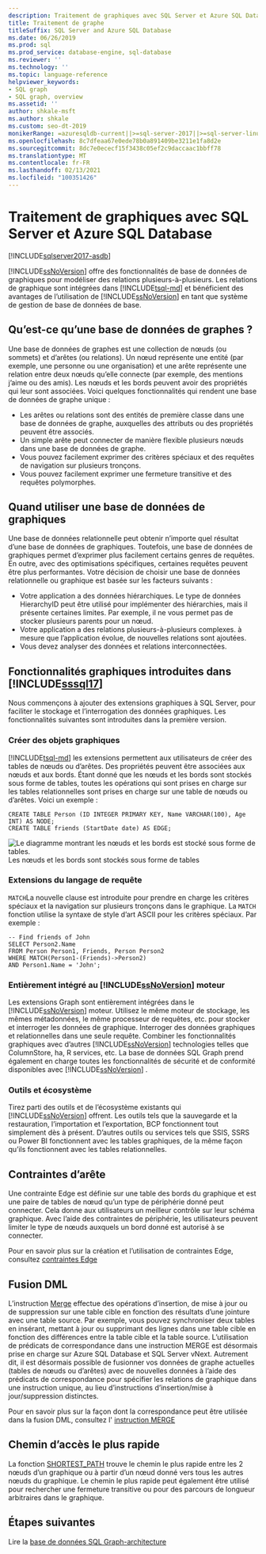 ```yaml
---
description: Traitement de graphiques avec SQL Server et Azure SQL Database
title: Traitement de graphe
titleSuffix: SQL Server and Azure SQL Database
ms.date: 06/26/2019
ms.prod: sql
ms.prod_service: database-engine, sql-database
ms.reviewer: ''
ms.technology: ''
ms.topic: language-reference
helpviewer_keywords:
- SQL graph
- SQL graph, overview
ms.assetid: ''
author: shkale-msft
ms.author: shkale
ms.custom: seo-dt-2019
monikerRange: =azuresqldb-current||>=sql-server-2017||>=sql-server-linux-2017||=azuresqldb-mi-current
ms.openlocfilehash: 8c7dfeaa67e0ede78b0a891409be3211e1fa8d2e
ms.sourcegitcommit: 8dc7e0ececf15f3438c05ef2c9daccaac1bbff78
ms.translationtype: MT
ms.contentlocale: fr-FR
ms.lasthandoff: 02/13/2021
ms.locfileid: "100351426"
---
```

# <a name="graph-processing-with-sql-server-and-azure-sql-database"></a>Traitement de graphiques avec SQL Server et Azure SQL Database
[!INCLUDE[sqlserver2017-asdb](../../includes/applies-to-version/sqlserver2017-asdb-asdbmi.md)]

[!INCLUDE[ssNoVersion](../../includes/ssnoversion-md.md)] offre des fonctionnalités de base de données de graphiques pour modéliser des relations plusieurs-à-plusieurs. Les relations de graphique sont intégrées dans [!INCLUDE[tsql-md](../../includes/tsql-md.md)] et bénéficient des avantages de l’utilisation de [!INCLUDE[ssNoVersion](../../includes/ssnoversion-md.md)] en tant que système de gestion de base de données de base.


## <a name="what-is-a-graph-database"></a>Qu’est-ce qu’une base de données de graphes ?  
Une base de données de graphes est une collection de nœuds (ou sommets) et d’arêtes (ou relations). Un nœud représente une entité (par exemple, une personne ou une organisation) et une arête représente une relation entre deux nœuds qu’elle connecte (par exemple, des mentions j’aime ou des amis). Les nœuds et les bords peuvent avoir des propriétés qui leur sont associées. Voici quelques fonctionnalités qui rendent une base de données de graphe unique :  
-    Les arêtes ou relations sont des entités de première classe dans une base de données de graphe, auxquelles des attributs ou des propriétés peuvent être associés. 
-    Un simple arête peut connecter de manière flexible plusieurs nœuds dans une base de données de graphe.
-    Vous pouvez facilement exprimer des critères spéciaux et des requêtes de navigation sur plusieurs tronçons.
-    Vous pouvez facilement exprimer une fermeture transitive et des requêtes polymorphes.

## <a name="when-to-use-a-graph-database"></a>Quand utiliser une base de données de graphiques

Une base de données relationnelle peut obtenir n’importe quel résultat d’une base de données de graphiques. Toutefois, une base de données de graphiques permet d’exprimer plus facilement certains genres de requêtes. En outre, avec des optimisations spécifiques, certaines requêtes peuvent être plus performantes. Votre décision de choisir une base de données relationnelle ou graphique est basée sur les facteurs suivants :  
-    Votre application a des données hiérarchiques. Le type de données HierarchyID peut être utilisé pour implémenter des hiérarchies, mais il présente certaines limites. Par exemple, il ne vous permet pas de stocker plusieurs parents pour un nœud.
-    Votre application a des relations plusieurs-à-plusieurs complexes. à mesure que l’application évolue, de nouvelles relations sont ajoutées.
-    Vous devez analyser des données et relations interconnectées.

## <a name="graph-features-introduced-in-sssql17"></a>Fonctionnalités graphiques introduites dans [!INCLUDE[sssql17](../../includes/sssql17-md.md)] 
Nous commençons à ajouter des extensions graphiques à SQL Server, pour faciliter le stockage et l’interrogation des données graphiques. Les fonctionnalités suivantes sont introduites dans la première version. 


### <a name="create-graph-objects"></a>Créer des objets graphiques
[!INCLUDE[tsql-md](../../includes/tsql-md.md)] les extensions permettent aux utilisateurs de créer des tables de nœuds ou d’arêtes. Des propriétés peuvent être associées aux nœuds et aux bords. Étant donné que les nœuds et les bords sont stockés sous forme de tables, toutes les opérations qui sont prises en charge sur les tables relationnelles sont prises en charge sur une table de nœuds ou d’arêtes. Voici un exemple :  

```   
CREATE TABLE Person (ID INTEGER PRIMARY KEY, Name VARCHAR(100), Age INT) AS NODE;
CREATE TABLE friends (StartDate date) AS EDGE;
```   

![Le diagramme montrant les nœuds et les bords est stocké sous forme de tables.](../../relational-databases/graphs/media/person-friends-tables.png "Nœud Person et tables de bord des amis")  
Les nœuds et les bords sont stockés sous forme de tables  

### <a name="query-language-extensions"></a>Extensions du langage de requête  
`MATCH`La nouvelle clause est introduite pour prendre en charge les critères spéciaux et la navigation sur plusieurs tronçons dans le graphique. La `MATCH` fonction utilise la syntaxe de style d’art ASCII pour les critères spéciaux. Par exemple :  

```   
-- Find friends of John
SELECT Person2.Name 
FROM Person Person1, Friends, Person Person2
WHERE MATCH(Person1-(Friends)->Person2)
AND Person1.Name = 'John';
```   
 
### <a name="fully-integrated-in-ssnoversion-engine"></a>Entièrement intégré au [!INCLUDE[ssNoVersion](../../includes/ssnoversion-md.md)] moteur 
Les extensions Graph sont entièrement intégrées dans le [!INCLUDE[ssNoVersion](../../includes/ssnoversion-md.md)] moteur. Utilisez le même moteur de stockage, les mêmes métadonnées, le même processeur de requêtes, etc. pour stocker et interroger les données de graphique. Interroger des données graphiques et relationnelles dans une seule requête. Combiner les fonctionnalités graphiques avec d’autres [!INCLUDE[ssNoVersion](../../includes/ssnoversion-md.md)] technologies telles que ColumnStore, ha, R services, etc. La base de données SQL Graph prend également en charge toutes les fonctionnalités de sécurité et de conformité disponibles avec [!INCLUDE[ssNoVersion](../../includes/ssnoversion-md.md)] .
 
### <a name="tooling-and-ecosystem"></a>Outils et écosystème

Tirez parti des outils et de l’écosystème existants qui [!INCLUDE[ssNoVersion](../../includes/ssnoversion-md.md)] offrent. Les outils tels que la sauvegarde et la restauration, l’importation et l’exportation, BCP fonctionnent tout simplement dès à présent. D’autres outils ou services tels que SSIS, SSRS ou Power BI fonctionnent avec les tables graphiques, de la même façon qu’ils fonctionnent avec les tables relationnelles.

## <a name="edge-constraints"></a>Contraintes d’arête
Une contrainte Edge est définie sur une table des bords du graphique et est une paire de tables de nœud qu’un type de périphérie donné peut connecter. Cela donne aux utilisateurs un meilleur contrôle sur leur schéma graphique. Avec l’aide des contraintes de périphérie, les utilisateurs peuvent limiter le type de nœuds auxquels un bord donné est autorisé à se connecter. 

Pour en savoir plus sur la création et l’utilisation de contraintes Edge, consultez [contraintes Edge](../../relational-databases/tables/graph-edge-constraints.md)

## <a name="merge-dml"></a>Fusion DML 
L’instruction [Merge](../../t-sql/statements/merge-transact-sql.md) effectue des opérations d’insertion, de mise à jour ou de suppression sur une table cible en fonction des résultats d’une jointure avec une table source. Par exemple, vous pouvez synchroniser deux tables en insérant, mettant à jour ou supprimant des lignes dans une table cible en fonction des différences entre la table cible et la table source. L’utilisation de prédicats de correspondance dans une instruction MERGE est désormais prise en charge sur Azure SQL Database et SQL Server vNext. Autrement dit, il est désormais possible de fusionner vos données de graphe actuelles (tables de nœuds ou d’arêtes) avec de nouvelles données à l’aide des prédicats de correspondance pour spécifier les relations de graphique dans une instruction unique, au lieu d’instructions d’insertion/mise à jour/suppression distinctes.

Pour en savoir plus sur la façon dont la correspondance peut être utilisée dans la fusion DML, consultez l' [instruction MERGE](../../t-sql/statements/merge-transact-sql.md)

## <a name="shortest-path"></a>Chemin d’accès le plus rapide
La fonction [SHORTEST_PATH](./sql-graph-shortest-path.md) trouve le chemin le plus rapide entre les 2 nœuds d’un graphique ou à partir d’un nœud donné vers tous les autres nœuds du graphique. Le chemin le plus rapide peut également être utilisé pour rechercher une fermeture transitive ou pour des parcours de longueur arbitraires dans le graphique. 

 ## <a name="next-steps"></a>Étapes suivantes  
Lire la [base de données SQL Graph-architecture](./sql-graph-architecture.md)
   

